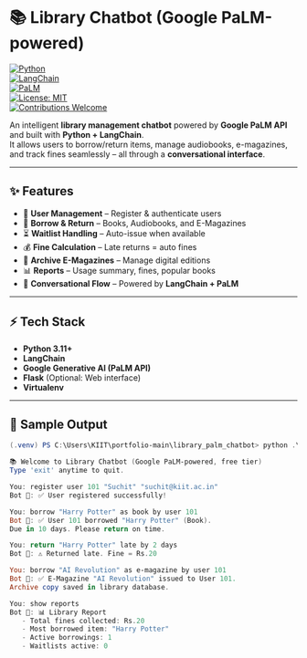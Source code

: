 # 📚 Library Chatbot (Google PaLM-powered)

[![Python](https://img.shields.io/badge/Python-3.11+-blue.svg)](https://www.python.org/)  
[![LangChain](https://img.shields.io/badge/LangChain-Framework-green)](https://www.langchain.com/)  
[![PaLM](https://img.shields.io/badge/Google%20PaLM-AI-orange)](https://cloud.google.com/vertex-ai/docs/generative-ai/learn/overview)  
[![License: MIT](https://img.shields.io/badge/License-MIT-yellow.svg)](https://opensource.org/licenses/MIT)  
[![Contributions Welcome](https://img.shields.io/badge/Contributions-Welcome-brightgreen.svg)](./CONTRIBUTING.md)  

An intelligent **library management chatbot** powered by **Google PaLM API** and built with **Python + LangChain**.  
It allows users to borrow/return items, manage audiobooks, e-magazines, and track fines seamlessly – all through a **conversational interface**.

---

## ✨ Features
- 👤 **User Management** – Register & authenticate users  
- 📖 **Borrow & Return** – Books, Audiobooks, and E-Magazines  
- ⏳ **Waitlist Handling** – Auto-issue when available  
- 💰 **Fine Calculation** – Late returns = auto fines  
- 📂 **Archive E-Magazines** – Manage digital editions  
- 📊 **Reports** – Usage summary, fines, popular books  
- 🤖 **Conversational Flow** – Powered by **LangChain + PaLM**  

---

## ⚡ Tech Stack
- **Python 3.11+**
- **LangChain**
- **Google Generative AI (PaLM API)**
- **Flask** (Optional: Web interface)
- **Virtualenv**

---

## 📸 Sample Output
```powershell
(.venv) PS C:\Users\KIIT\portfolio-main\library_palm_chatbot> python .\app.py

📚 Welcome to Library Chatbot (Google PaLM-powered, free tier)
Type 'exit' anytime to quit.

You: register user 101 "Suchit" "suchit@kiit.ac.in"
Bot 🤖: ✅ User registered successfully!

You: borrow "Harry Potter" as book by user 101
Bot 🤖: ✅ User 101 borrowed "Harry Potter" (Book).
Due in 10 days. Please return on time.

You: return "Harry Potter" late by 2 days
Bot 🤖: ⚠️ Returned late. Fine = Rs.20

You: borrow "AI Revolution" as e-magazine by user 101
Bot 🤖: ✅ E-Magazine "AI Revolution" issued to User 101.
Archive copy saved in library database.

You: show reports
Bot 🤖: 📊 Library Report
   - Total fines collected: Rs.20
   - Most borrowed item: "Harry Potter"
   - Active borrowings: 1
   - Waitlists active: 0
